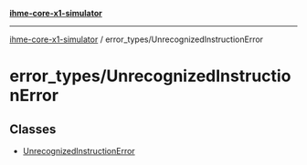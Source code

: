 [**ihme-core-x1-simulator**](../../README.md)

***

[ihme-core-x1-simulator](../../modules.md) / error\_types/UnrecognizedInstructionError

# error\_types/UnrecognizedInstructionError

## Classes

- [UnrecognizedInstructionError](classes/UnrecognizedInstructionError.md)
